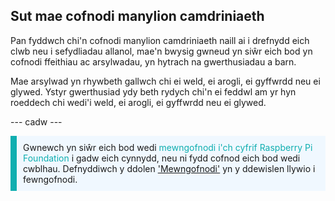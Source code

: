 ## Sut mae cofnodi manylion camdriniaeth

Pan fyddwch chi'n cofnodi manylion camdriniaeth naill ai i drefnydd eich clwb neu i sefydliadau allanol, mae'n bwysig gwneud yn siŵr eich bod yn cofnodi ffeithiau ac arsylwadau, yn hytrach na gwerthusiadau a barn.

Mae arsylwad yn rhywbeth gallwch chi ei weld, ei arogli, ei gyffwrdd neu ei glywed. Ystyr gwerthusiad ydy beth rydych chi'n ei feddwl am yr hyn roeddech chi wedi'i weld, ei arogli, ei gyffwrdd neu ei glywed.

--- cadw ---

<p style="border-left: solid; border-width:10px; border-color: #0faeb0; background-color: aliceblue; padding: 10px;">
Gwnewch yn siŵr eich bod wedi <span style="color: #0faeb0">mewngofnodi i'ch cyfrif Raspberry Pi Foundation</span> i gadw eich cynnydd, neu ni fydd cofnod eich bod wedi cwblhau. Defnyddiwch y ddolen <a href="https://my.raspberrypi.org/login">'Mewngofnodi'</a> yn y ddewislen llywio i fewngofnodi.
</p>
